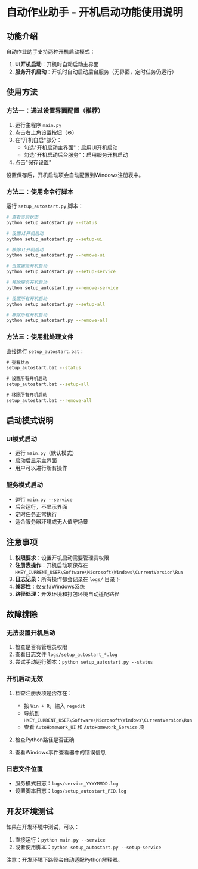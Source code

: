 # 自动作业助手 - 开机启动功能使用说明

## 功能介绍

自动作业助手支持两种开机启动模式：

1. **UI开机启动**：开机时自动启动主界面
2. **服务开机启动**：开机时自动启动后台服务（无界面，定时任务仍运行）

## 使用方法

### 方法一：通过设置界面配置（推荐）

1. 运行主程序 `main.py`
2. 点击右上角设置按钮（⚙️）
3. 在"开机自启"部分：
   - 勾选"开机启动主界面"：启用UI开机启动
   - 勾选"开机启动后台服务"：启用服务开机启动
4. 点击"保存设置"

设置保存后，开机启动项会自动配置到Windows注册表中。

### 方法二：使用命令行脚本

运行 `setup_autostart.py` 脚本：

```bash
# 查看当前状态
python setup_autostart.py --status

# 设置UI开机启动
python setup_autostart.py --setup-ui

# 移除UI开机启动
python setup_autostart.py --remove-ui

# 设置服务开机启动
python setup_autostart.py --setup-service

# 移除服务开机启动
python setup_autostart.py --remove-service

# 设置所有开机启动
python setup_autostart.py --setup-all

# 移除所有开机启动
python setup_autostart.py --remove-all
```

### 方法三：使用批处理文件

直接运行 `setup_autostart.bat`：

```cmd
# 查看状态
setup_autostart.bat --status

# 设置所有开机启动
setup_autostart.bat --setup-all

# 移除所有开机启动
setup_autostart.bat --remove-all
```

## 启动模式说明

### UI模式启动

- 运行 `main.py`（默认模式）
- 启动后显示主界面
- 用户可以进行所有操作

### 服务模式启动

- 运行 `main.py --service`
- 后台运行，不显示界面
- 定时任务正常执行
- 适合服务器环境或无人值守场景

## 注意事项

1. **权限要求**：设置开机启动需要管理员权限
2. **注册表操作**：开机启动项保存在 `HKEY_CURRENT_USER\Software\Microsoft\Windows\CurrentVersion\Run`
3. **日志记录**：所有操作都会记录在 `logs/` 目录下
4. **兼容性**：仅支持Windows系统
5. **路径处理**：开发环境和打包环境自动适配路径

## 故障排除

### 无法设置开机启动

1. 检查是否有管理员权限
2. 查看日志文件 `logs/setup_autostart_*.log`
3. 尝试手动运行脚本：`python setup_autostart.py --status`

### 开机启动无效

1. 检查注册表项是否存在：
   - 按 `Win + R`，输入 `regedit`
   - 导航到 `HKEY_CURRENT_USER\Software\Microsoft\Windows\CurrentVersion\Run`
   - 查看 `AutoHomework_UI` 和 `AutoHomework_Service` 项

2. 检查Python路径是否正确
3. 查看Windows事件查看器中的错误信息

### 日志文件位置

- 服务模式日志：`logs/service_YYYYMMDD.log`
- 设置脚本日志：`logs/setup_autostart_PID.log`

## 开发环境测试

如果在开发环境中测试，可以：

1. 直接运行：`python main.py --service`
2. 或者使用脚本：`python setup_autostart.py --setup-service`

注意：开发环境下路径会自动适配Python解释器。






